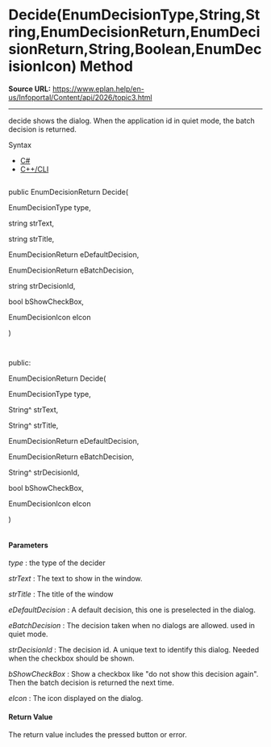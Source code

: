 # Decide(EnumDecisionType,String,String,EnumDecisionReturn,EnumDecisionReturn,String,Boolean,EnumDecisionIcon) Method

**Source URL:** https://www.eplan.help/en-us/Infoportal/Content/api/2026/topic3.html

---

decide shows the dialog. When the application id in quiet mode, the batch decision is returned.

Syntax

- [C#](#i-syntax-CS)
- [C++/CLI](#i-syntax-CPP2005)

```
```
public EnumDecisionReturn Decide( 

   EnumDecisionType type,

   string strText,

   string strTitle,

   EnumDecisionReturn eDefaultDecision,

   EnumDecisionReturn eBatchDecision,

   string strDecisionId,

   bool bShowCheckBox,

   EnumDecisionIcon eIcon

)
```
```

```
```
public:

EnumDecisionReturn Decide( 

   EnumDecisionType type,

   String^ strText,

   String^ strTitle,

   EnumDecisionReturn eDefaultDecision,

   EnumDecisionReturn eBatchDecision,

   String^ strDecisionId,

   bool bShowCheckBox,

   EnumDecisionIcon eIcon

)
```
```

#### Parameters

*type*
:   the type of the decider

*strText*
:   The text to show in the window.

*strTitle*
:   The title of the window

*eDefaultDecision*
:   A default decision, this one is preselected in the dialog.

*eBatchDecision*
:   The decision taken when no dialogs are allowed. used in quiet mode.

*strDecisionId*
:   The decision id. A unique text to identify this dialog. Needed when the checkbox should be shown.

*bShowCheckBox*
:   Show a checkbox like "do not show this decision again". Then the batch decision is returned the next time.

*eIcon*
:   The icon displayed on the dialog.

#### Return Value

The return value includes the pressed button or error.
